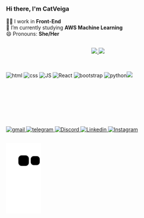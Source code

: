 ### Hi there, I'm CatVeiga


 🐱‍💻 I work in **Front-End**<br>
 🌱 I’m currently studying **AWS Machine Learning**<br>
 😄 Pronouns: **She/Her**<br>
##
<div align="center">
  <a href="https://github.com/CatVeiga">
    <img height="160em"  src="https://github-readme-stats.vercel.app/api?username=CatVeiga&count_private=true&show_icons=true&theme=radical&border_radius=10" />
    <img height="160em"  src="https://github-readme-stats.vercel.app/api/top-langs/?username=CatVeiga&layout=compact&theme=radical&border_radius=10"/>  
</div> 

##
<div style="display: inline-block" align="center"><br>
  <img align="center" alt="html" height="30" width="40" src="https://cdn.jsdelivr.net/gh/devicons/devicon/icons/html5/html5-plain-wordmark.svg"/>
  <img align="center" alt="css" height="30" width="40" src="https://cdn.jsdelivr.net/gh/devicons/devicon/icons/css3/css3-plain-wordmark.svg" />
  <img align="center" alt="JS" height="30" width="40" src="https://cdn.jsdelivr.net/gh/devicons/devicon/icons/javascript/javascript-original.svg" />
  <img align="center" alt="React" height="30" width="40" src="https://cdn.jsdelivr.net/gh/devicons/devicon/icons/react/react-original-wordmark.svg" />
  <img align="center" alt="bootstrap" height="30" width="40" src="https://cdn.jsdelivr.net/gh/devicons/devicon/icons/bootstrap/bootstrap-plain-wordmark.svg" />
  <img align="center" alt="python" height="30" width="40" src="https://cdn.jsdelivr.net/gh/devicons/devicon/icons/python/python-original.svg"/>
  <img align="right" height="150" src="https://cdn.discordapp.com/attachments/812277548313477120/910521184876109854/giphy.gif" />
</div>
<br>
<div style="display: inline-block" align="center">
  <a href="mailto:cveigaplay@gmail.com" target="_blank">
    <img src="https://img.shields.io/badge/Gmail-D14836?style=for-the-badge&logo=gmail&logoColor=white" alt="gmail" />
  </a>  
   <a href="https://t.me/CatVeiga" target="_blank">
    <img src="https://img.shields.io/badge/Telegram-2CA5E0?style=for-the-badge&logo=telegram&logoColor=white" alt="telegram" />
  </a> 
   <a href="https://discordapp.com/channels/@me/382587829156315136" target="_blank">
    <img src="https://img.shields.io/badge/Discord-7289DA?style=for-the-badge&logo=discord&logoColor=white" alt="Discord" />
  </a> 
   <a href="https://www.linkedin.com/in/ana-catarina/" target="_blank">
    <img src="https://img.shields.io/badge/LinkedIn-0077B5?style=for-the-badge&logo=linkedin&logoColor=white" alt="Linkedin" />
  </a> 
   <a href="https://www.instagram.com/tech_girl_anah/" target="_blank">
    <img src="https://img.shields.io/badge/Instagram-E4405F?style=for-the-badge&logo=instagram&logoColor=white" alt="Instagram" />
  </a>      
</div>

##
 
  ![Snake animation](https://github.com/CatVeiga/CatVeiga/blob/output/github-contribution-grid-snake.svg)
 
##
